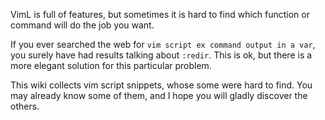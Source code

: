 
VimL is full of features, but sometimes it is hard to find which function
or command will do the job you want.

If you ever searched the web for `vim script ex command output in a var`,
you surely have had results talking about `:redir`. This is ok, but
there is a more elegant solution for this particular problem.

This wiki collects vim script snippets, whose some were hard to find. You
may already know some of them, and I hope you will gladly discover
the others.
